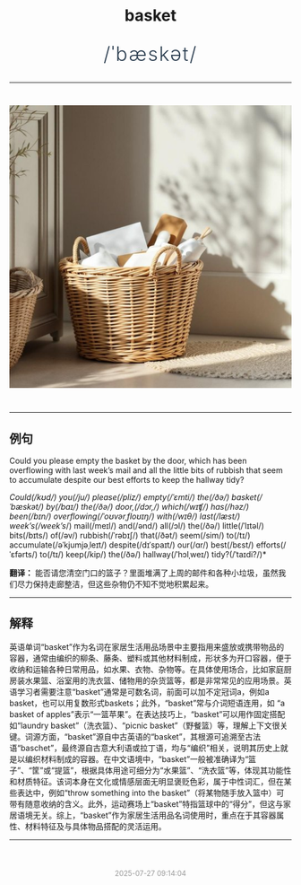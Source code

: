 <div align="center">

# basket

<div style="margin: 30px 0;">
<h1 style="font-size: 2.5em; font-weight: 300; letter-spacing: 2px; margin: 0; color: #2c3e50;">
/ˈbæskət/
</h1>
</div>

</div>

---

<div align="center" style="margin: 40px 0;">

![basket](images/basket.png)

</div>

---

## 例句

Could you please empty the basket by the door, which has been overflowing with last week’s mail and all the little bits of rubbish that seem to accumulate despite our best efforts to keep the hallway tidy?

*Could(/kʊd/) you(/ju/) please(/pliz/) empty(/ˈɛmti/) the(/ðə/) basket(/ˈbæskət/) by(/baɪ/) the(/ðə/) door,(/dɔr,/) which(/wɪʧ/) has(/həz/) been(/bɪn/) overflowing(/ˈoʊvərˌfloʊɪŋ/) with(/wɪθ/) last(/læst/) week’s(/week’s*/) mail(/meɪl/) and(/ənd/) all(/ɔl/) the(/ðə/) little(/ˈlɪtəl/) bits(/bɪts/) of(/əv/) rubbish(/ˈrəbɪʃ/) that(/ðət/) seem(/sim/) to(/tɪ/) accumulate(/əˈkjumjəˌleɪt/) despite(/dɪˈspaɪt/) our(/ɑr/) best(/bɛst/) efforts(/ˈɛfərts/) to(/tɪ/) keep(/kip/) the(/ðə/) hallway(/ˈhɔlˌweɪ/) tidy?(/ˈtaɪdi?/)*

**翻译：** 能否请您清空门口的篮子？里面堆满了上周的邮件和各种小垃圾，虽然我们尽力保持走廊整洁，但这些杂物仍不知不觉地积累起来。

---

## 解释

英语单词“basket”作为名词在家居生活用品场景中主要指用来盛放或携带物品的容器，通常由编织的柳条、藤条、塑料或其他材料制成，形状多为开口容器，便于收纳和运输各种日常用品，如水果、衣物、杂物等。在具体使用场合，比如家庭厨房装水果篮、浴室用的洗衣篮、储物用的杂货篮等，都是非常常见的应用场景。英语学习者需要注意“basket”通常是可数名词，前面可以加不定冠词a，例如a basket，也可以用复数形式baskets；此外，“basket”常与介词短语连用，如 “a basket of apples”表示“一篮苹果”。在表达技巧上，“basket”可以用作固定搭配如“laundry basket”（洗衣篮）、“picnic basket”（野餐篮）等，理解上下文很关键。词源方面，“basket”源自中古英语的“basket”，其根源可追溯至古法语“baschet”，最终源自古意大利语或拉丁语，均与“编织”相关，说明其历史上就是以编织材料制成的容器。在中文语境中，“basket”一般被准确译为“篮子”、“筐”或“提篮”，根据具体用途可细分为“水果篮”、“洗衣篮”等，体现其功能性和材质特征。该词本身在文化或情感层面无明显褒贬色彩，属于中性词汇，但在某些表达中，例如“throw something into the basket”（将某物随手放入篮中）可带有随意收纳的含义。此外，运动赛场上“basket”特指篮球中的“得分”，但这与家居语境无关。综上，“basket”作为家居生活用品名词使用时，重点在于其容器属性、材料特征及与具体物品搭配的灵活运用。


---

<div align="center" style="margin-top: 50px;">
<small style="color: #999; font-size: 0.9em;">2025-07-27 09:14:04</small>
</div>
